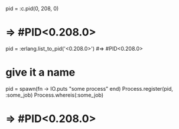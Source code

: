 pid = :c.pid(0, 208, 0)
# => #PID<0.208.0>

pid = :erlang.list_to_pid('<0.208.0>')
#=> #PID<0.208.0>


# give it a name
pid = spawn(fn -> IO.puts "some process" end)
Process.register(pid, :some_job)
Process.whereis(:some_job)
# => #PID<0.208.0>
